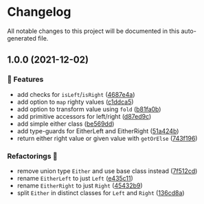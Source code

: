 # Changelog

All notable changes to this project will be documented in this auto-generated file.


## 1.0.0 (2021-12-02)


### :tropical_fish: Features

* add checks for `isLeft`/`isRight` ([4687e4a](https://github.com/dtieber/either-dt/commit/4687e4a922c9d592f5fdb4d47697f68c371458a4))
* add option to `map` righty values ([c1ddca5](https://github.com/dtieber/either-dt/commit/c1ddca5c397bae5ab8f99444767f8f661817e16c))
* add option to transform value using `fold` ([b81fa0b](https://github.com/dtieber/either-dt/commit/b81fa0bf35aa065947a5ae70d03a6076a11f4823))
* add primitive accessors for left/right ([d87ed9c](https://github.com/dtieber/either-dt/commit/d87ed9cd269b98f935230b4167409663d93e6c81))
* add simple either class ([be569dd](https://github.com/dtieber/either-dt/commit/be569ddb6403fa8449e9ccd8e2b7c5f33c2639e8))
* add type-guards for EitherLeft and EitherRight ([51a424b](https://github.com/dtieber/either-dt/commit/51a424b3a1c205b9445fcedc39b3a8de2d794ca8))
* return either right value or given value with `getOrElse` ([743f196](https://github.com/dtieber/either-dt/commit/743f19666219de8870ee3945f75e3cdee16708e4))


### Refactorings :hammer:

* remove union type `Either` and use base class instead ([7f512cd](https://github.com/dtieber/either-dt/commit/7f512cd72fe7d5b53eff49a95cb697bd50e97af1))
* rename `EitherLeft` to just `Left` ([e435c11](https://github.com/dtieber/either-dt/commit/e435c116fac6d6a177a1a3840e1c2cf1ae291d56))
* rename `EitherRight` to just `Right` ([45432b9](https://github.com/dtieber/either-dt/commit/45432b94e4e3cfac200ff0932664a37aac25238c))
* split `Either` in distinct classes for `Left` and `Right` ([136cd8a](https://github.com/dtieber/either-dt/commit/136cd8aa49d2ce75774afaf38018d4f9da186000))
